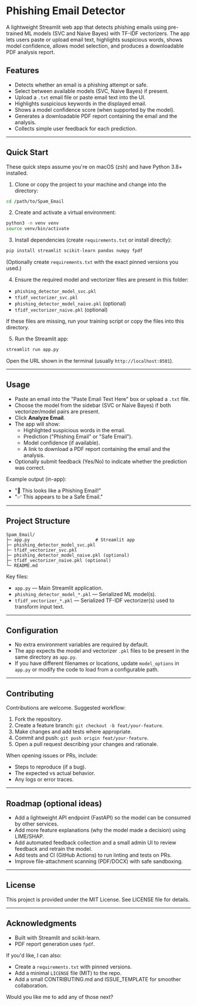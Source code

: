 # Phishing Email Detector

A lightweight Streamlit web app that detects phishing emails using pre-trained ML models (SVC and Naive Bayes) with TF-IDF vectorizers. The app lets users paste or upload email text, highlights suspicious words, shows model confidence, allows model selection, and produces a downloadable PDF analysis report.

## Features

- Detects whether an email is a phishing attempt or safe.
- Select between available models (SVC, Naive Bayes) if present.
- Upload a `.txt` email file or paste email text into the UI.
- Highlights suspicious keywords in the displayed email.
- Shows a model confidence score (when supported by the model).
- Generates a downloadable PDF report containing the email and the analysis.
- Collects simple user feedback for each prediction.

---

## Quick Start

These quick steps assume you're on macOS (zsh) and have Python 3.8+ installed.

1. Clone or copy the project to your machine and change into the directory:

```bash
cd /path/to/Spam_Email
```

2. Create and activate a virtual environment:

```bash
python3 -m venv venv
source venv/bin/activate
```

3. Install dependencies (create `requirements.txt` or install directly):

```bash
pip install streamlit scikit-learn pandas numpy fpdf
```

(Optionally create `requirements.txt` with the exact pinned versions you used.)

4. Ensure the required model and vectorizer files are present in this folder:

- `phishing_detector_model_svc.pkl`
- `tfidf_vectorizer_svc.pkl`
- `phishing_detector_model_naive.pkl` (optional)
- `tfidf_vectorizer_naive.pkl` (optional)

If these files are missing, run your training script or copy the files into this directory.

5. Run the Streamlit app:

```bash
streamlit run app.py
```

Open the URL shown in the terminal (usually `http://localhost:8501`).

---

## Usage

- Paste an email into the "Paste Email Text Here" box or upload a `.txt` file.
- Choose the model from the sidebar (SVC or Naive Bayes) if both vectorizer/model pairs are present.
- Click **Analyze Email**.
- The app will show:
  - Highlighted suspicious words in the email.
  - Prediction ("Phishing Email" or "Safe Email").
  - Model confidence (if available).
  - A link to download a PDF report containing the email and the analysis.
- Optionally submit feedback (Yes/No) to indicate whether the prediction was correct.

Example output (in-app):

- "🚨 This looks like a Phishing Email!"
- "✅ This appears to be a Safe Email."

---

## Project Structure

```
Spam_Email/
├─ app.py                         # Streamlit app
├─ phishing_detector_model_svc.pkl
├─ tfidf_vectorizer_svc.pkl
├─ phishing_detector_model_naive.pkl (optional)
├─ tfidf_vectorizer_naive.pkl (optional)
└─ README.md
```

Key files:

- `app.py` — Main Streamlit application.
- `phishing_detector_model_*.pkl` — Serialized ML model(s).
- `tfidf_vectorizer_*.pkl` — Serialized TF-IDF vectorizer(s) used to transform input text.

---

## Configuration

- No extra environment variables are required by default.
- The app expects the model and vectorizer `.pkl` files to be present in the same directory as `app.py`.
- If you have different filenames or locations, update `model_options` in `app.py` or modify the code to load from a configurable path.

---

## Contributing

Contributions are welcome. Suggested workflow:

1. Fork the repository.
2. Create a feature branch: `git checkout -b feat/your-feature`.
3. Make changes and add tests where appropriate.
4. Commit and push: `git push origin feat/your-feature`.
5. Open a pull request describing your changes and rationale.

When opening issues or PRs, include:

- Steps to reproduce (if a bug).
- The expected vs actual behavior.
- Any logs or error traces.

---

## Roadmap (optional ideas)

- Add a lightweight API endpoint (FastAPI) so the model can be consumed by other services.
- Add more feature explanations (why the model made a decision) using LIME/SHAP.
- Add automated feedback collection and a small admin UI to review feedback and retrain the model.
- Add tests and CI (GitHub Actions) to run linting and tests on PRs.
- Improve file-attachment scanning (PDF/DOCX) with safe sandboxing.

---

## License

This project is provided under the MIT License. See LICENSE file for details.

---

## Acknowledgments

- Built with Streamlit and scikit-learn.
- PDF report generation uses `fpdf`.

If you'd like, I can also:

- Create a `requirements.txt` with pinned versions.
- Add a minimal `LICENSE` file (MIT) to the repo.
- Add a small CONTRIBUTING.md and ISSUE_TEMPLATE for smoother collaboration.

Would you like me to add any of those next?
